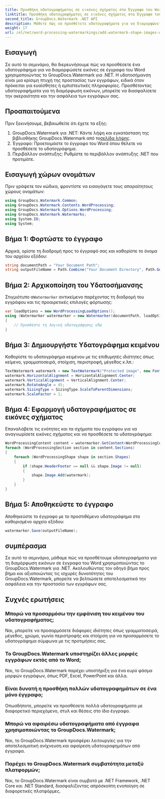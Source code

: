 ```yaml
---
title: Προσθήκη υδατογραφήματος σε εικόνες σχήματος στα Έγγραφα του Word
linktitle: Προσθήκη υδατογραφήματος σε εικόνες σχήματος στα Έγγραφα του Word
second_title: GroupDocs.Watermark .NET API
description: Μάθετε πώς να προσθέτετε υδατογραφήματα για να διαμορφώνετε εικόνες σε έγγραφα του Word χρησιμοποιώντας το GroupDocs.Watermark για .NET. Βελτιώστε την ασφάλεια των εγγράφων με αυτό το σεμινάριο.
weight: 17
url: /el/net/word-processing-watermarkings/add-watermark-shape-images-word-docs/
---
```

## Εισαγωγή
Σε αυτό το σεμινάριο, θα διερευνήσουμε πώς να προσθέσετε ένα υδατογράφημα για να διαμορφώσετε εικόνες σε έγγραφα του Word χρησιμοποιώντας το GroupDocs.Watermark για .NET. Η υδατοσήμανση είναι μια κρίσιμη πτυχή της προστασίας των εγγράφων, ειδικά όταν πρόκειται για ευαίσθητες ή εμπιστευτικές πληροφορίες. Προσθέτοντας υδατογραφήματα για τη διαμόρφωση εικόνων, μπορείτε να διασφαλίσετε την ακεραιότητα και την ασφάλεια των εγγράφων σας.
## Προαπαιτούμενα
Πριν ξεκινήσουμε, βεβαιωθείτε ότι έχετε τα εξής:
1.  GroupDocs.Watermark για .NET: Κάντε λήψη και εγκατάσταση της βιβλιοθήκης GroupDocs.Watermark από το[σελίδα λήψης](https://releases.groupdocs.com/Watermark/net/).
2. Έγγραφο: Προετοιμάστε το έγγραφο του Word όπου θέλετε να προσθέσετε το υδατογράφημα.
3. Περιβάλλον ανάπτυξης: Ρυθμίστε το περιβάλλον ανάπτυξης .NET που προτιμάτε.
## Εισαγωγή χώρων ονομάτων
Πριν γράψετε τον κώδικα, φροντίστε να εισαγάγετε τους απαραίτητους χώρους ονομάτων:
```csharp
using GroupDocs.Watermark.Common;
using GroupDocs.Watermark.Contents.WordProcessing;
using GroupDocs.Watermark.Options.WordProcessing;
using GroupDocs.Watermark.Watermarks;
using System.IO;
using System;
```
## Βήμα 1: Φορτώστε το έγγραφο
Αρχικά, ορίστε τη διαδρομή προς το έγγραφό σας και καθορίστε το όνομα του αρχείου εξόδου:
```csharp
string documentPath = "Your Document Path";
string outputFileName = Path.Combine("Your Document Directory", Path.GetFileName(documentPath));
```
## Βήμα 2: Αρχικοποίηση του Υδατοσήμανσης
 Στιγμιότυπο α`Watermarker` αντικείμενο παρέχοντας τη διαδρομή του εγγράφου και τις προαιρετικές επιλογές φόρτωσης:
```csharp
var loadOptions = new WordProcessingLoadOptions();
using (Watermarker watermarker = new Watermarker(documentPath, loadOptions))
{
    // Προσθέστε τη λογική υδατογράφησης εδώ
}
```
## Βήμα 3: Δημιουργήστε Υδατογράφημα κειμένου
Καθορίστε το υδατογράφημα κειμένου με τις επιθυμητές ιδιότητες όπως κείμενο, γραμματοσειρά, στοίχιση, περιστροφή, μέγεθος κ.λπ.:
```csharp
TextWatermark watermark = new TextWatermark("Protected image", new Font("Arial", 8));
watermark.HorizontalAlignment = HorizontalAlignment.Center;
watermark.VerticalAlignment = VerticalAlignment.Center;
watermark.RotateAngle = 45;
watermark.SizingType = SizingType.ScaleToParentDimensions;
watermark.ScaleFactor = 1;
```
## Βήμα 4: Εφαρμογή υδατογραφήματος σε εικόνες σχήματος
Επαναλάβετε τις ενότητες και τα σχήματα του εγγράφου για να αναγνωρίσετε εικόνες σχήματος και να προσθέσετε το υδατογράφημα:
```csharp
WordProcessingContent content = watermarker.GetContent<WordProcessingContent>();
foreach (WordProcessingSection section in content.Sections)
{
    foreach (WordProcessingShape shape in section.Shapes)
    {
        if (shape.HeaderFooter == null && shape.Image != null)
        {
            shape.Image.Add(watermark);
        }
    }
}
```
## Βήμα 5: Αποθηκεύστε το έγγραφο
Αποθηκεύστε το έγγραφο με το προστιθέμενο υδατογράφημα στο καθορισμένο αρχείο εξόδου:
```csharp
watermarker.Save(outputFileName);
```

## συμπέρασμα
Σε αυτό το σεμινάριο, μάθαμε πώς να προσθέτουμε υδατογραφήματα για τη διαμόρφωση εικόνων σε έγγραφα του Word χρησιμοποιώντας το GroupDocs.Watermark για .NET. Ακολουθώντας τον οδηγό βήμα προς βήμα και αξιοποιώντας τις ισχυρές δυνατότητες του GroupDocs.Watermark, μπορείτε να βελτιώσετε αποτελεσματικά την ασφάλεια και την προστασία των εγγράφων σας.
## Συχνές ερωτήσεις
### Μπορώ να προσαρμόσω την εμφάνιση του κειμένου του υδατογραφήματος;
Ναι, μπορείτε να προσαρμόσετε διάφορες ιδιότητες όπως γραμματοσειρά, μέγεθος, χρώμα, γωνία περιστροφής και στοίχιση για να προσαρμόσετε το υδατογράφημα σύμφωνα με τις προτιμήσεις σας.
### Το GroupDocs.Watermark υποστηρίζει άλλες μορφές εγγράφων εκτός από το Word;
Ναι, το GroupDocs.Watermark παρέχει υποστήριξη για ένα ευρύ φάσμα μορφών εγγράφων, όπως PDF, Excel, PowerPoint και άλλα.
### Είναι δυνατή η προσθήκη πολλών υδατογραφημάτων σε ένα μόνο έγγραφο;
Οπωσδήποτε, μπορείτε να προσθέσετε πολλά υδατογραφήματα με διαφορετικό περιεχόμενο, στυλ και θέσεις στο ίδιο έγγραφο.
### Μπορώ να αφαιρέσω υδατογραφήματα από έγγραφα χρησιμοποιώντας το GroupDocs.Watermark;
Ναι, το GroupDocs.Watermark προσφέρει λειτουργίες για την αποτελεσματική ανίχνευση και αφαίρεση υδατογραφημάτων από έγγραφα.
### Παρέχει το GroupDocs.Watermark συμβατότητα μεταξύ πλατφορμών;
Ναι, το GroupDocs.Watermark είναι συμβατό με .NET Framework, .NET Core και .NET Standard, διασφαλίζοντας απρόσκοπτη ενοποίηση σε διαφορετικές πλατφόρμες.